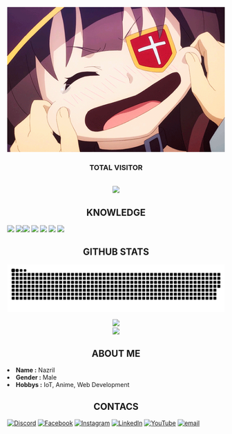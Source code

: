 <div align="center">
  <img src="https://raw.githubusercontent.com/Ryouiechziell/Ryouiechziell/main/219085.gif" max-width="100%" height="auto">
</div>

<h3 align="center">TOTAL VISITOR</h3>

<br>

<div align="center">
  <img src="https://count.getloli.com/get/@Ryouiechziell.Ryouiechziell?theme=rule34" max-width="100%" height="auto">
  </img>
</div>

<h2 align="center">KNOWLEDGE</h2>

<div>
  <img src ="https://img.shields.io/badge/html5-%23E34F26.svg?style=for-the-badge&logo=html5&logoColor=white"</img>
  <img src="https://img.shields.io/badge/css3-%231572B6.svg?style=for-the-badge&logo=css3&logoColor=white"</img><img src="https://img.shields.io/badge/javascript-%23323330.svg?style=for-the-badge&logo=javascript&logoColor=%23F7DF1E"</img> <img src="https://img.shields.io/badge/node.js-6DA55F?style=for-the-badge&logo=node.js&logoColor=white"</img> <img src="https://img.shields.io/badge/react-%2320232a.svg?style=for-the-badge&logo=react&logoColor=%2361DAFB"</img> <img src="https://img.shields.io/badge/mysql-4479A1.svg?style=for-the-badge&logo=mysql&logoColor=white"</img> <img src="https://img.shields.io/badge/bootstrap-%238511FA.svg?style=for-the-badge&logo=bootstrap&logoColor=white"</img>

<h2 align="center">GITHUB STATS</h2>

![snake gif](https://github.com/Ryouiechziell/Ryouiechziell/blob/output/github-snake.svg)

<div align="center"> 
  <img src="https://nirzak-streak-stats.vercel.app/?user=Ryouiechziell&theme=blue_navy&hide_border=false" max-width="100%" height="auto"></img>
</div>

<div align="center">
  <img src="https://github-readme-stats.vercel.app/api/top-langs/?username=Ryouiechziell&theme=holi&hide_border=false&include_all_commits=false&count_private=false&layout=compact" max-width="100%" height="auto"></img>
</div>
  


<h2 align="center">ABOUT ME</h2>

<li><b>Name :</b> Nazril</li>
<li><b>Gender :</b> Male</li>
<li><b>Hobbys :</b> IoT, Anime, Web Development</li>



<h2 align="center">CONTACS</h2>

[![Discord](https://img.shields.io/badge/Discord-%237289DA.svg?logo=discord&logoColor=white)](https://discord.gg/cCHDZWJV) [![Facebook](https://img.shields.io/badge/Facebook-%231877F2.svg?logo=Facebook&logoColor=white)](https://facebook.com/Ryouiechziell) [![Instagram](https://img.shields.io/badge/Instagram-%23E4405F.svg?logo=Instagram&logoColor=white)](https://instagram.com/Ryouiechziell07) [![LinkedIn](https://img.shields.io/badge/LinkedIn-%230077B5.svg?logo=linkedin&logoColor=white)](https://linkedin.com/in/nazril) [![YouTube](https://img.shields.io/badge/YouTube-%23FF0000.svg?logo=YouTube&logoColor=white)](https://youtube.com/@Ryouiechziell07) [![email](https://img.shields.io/badge/Email-D14836?logo=gmail&logoColor=white)](mailto:muhammadnazril610@gmail.com)  
